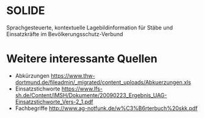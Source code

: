 # SOLIDE 
Sprachgesteuerte, kontextuelle Lagebildinformation für Stäbe und Einsatzkräfte im Bevölkerungsschutz-Verbund

# Weitere interessante Quellen
* Abkürzungen https://www.thw-dortmund.de/fileadmin/_migrated/content_uploads/Abkuerzungen.xls 
* Einsatzstichworte https://www.lfs-sh.de/Content/IMSH/Dokumente/20090223_Ergebnis_UAG-Einsatzstichworte_Vers-2_1.pdf
* Fachbegriffe http://www.ag-notfunk.de/w%C3%B6rterbuch%20skk.pdf  
